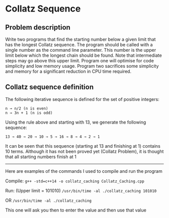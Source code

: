 # Collatz Sequence
## Problem description
Write two programs that find the starting number below a given limit that has the longest Collatz sequence. The program should be called with a single number as the command line parameter. This number is the upper limit below which the longest chain should be found. Note that intermediate steps may go above this upper limit. Program one will optimise for code simplicity and low memory usage. Program two sacrifices some simplicity and memory for a significant reduction in CPU time required.

## Collatz sequence definition
The following iterative sequence is defined for the set of positive integers: 
```
n → n/2 (n is even)
n → 3n + 1 (n is odd)
```
Using the rule above and starting with 13, we generate the following sequence:
```
13 → 40 → 20 → 10 → 5 → 16 → 8 → 4 → 2 → 1
```
It can be seen that this sequence (starting at 13 and finishing at 1) contains 10 terms. Although it has not been proved yet (Collatz Problem), it is thought that all starting numbers finish at 1

---

Here are examples of the commands I used to compile and run the program 

Compile:
```g++ -std=c++14 -o collatz_caching Collatz_Caching.cpp```

Run: (Upper limit = 101010)
```/usr/bin/time -al ./collatz_caching 101010```

OR
```/usr/bin/time -al ./collatz_caching```

This one will ask you then to enter the value and then use that value


